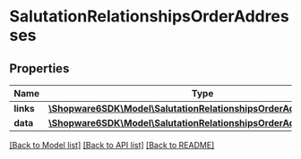 # SalutationRelationshipsOrderAddresses

## Properties
Name | Type | Description | Notes
------------ | ------------- | ------------- | -------------
**links** | [**\Shopware6SDK\Model\SalutationRelationshipsOrderAddressesLinks**](SalutationRelationshipsOrderAddressesLinks.md) |  | [optional] 
**data** | [**\Shopware6SDK\Model\SalutationRelationshipsOrderAddressesData[]**](SalutationRelationshipsOrderAddressesData.md) |  | [optional] 

[[Back to Model list]](../../README.md#documentation-for-models) [[Back to API list]](../../README.md#documentation-for-api-endpoints) [[Back to README]](../../README.md)

